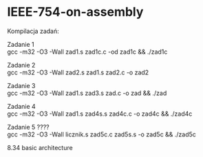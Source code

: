 # IEEE-754-on-assembly

Kompilacja zadań: <br> 

Zadanie 1 <br>
gcc -m32 -O3 -Wall zad1.s zad1c.c -od zad1c && ./zad1c

Zadanie 2 <br>
gcc -m32 -O3 -Wall zad2.s zad1.s zad2.c -o zad2


Zadanie 3 <br>
gcc -m32 -O3 -Wall zad1.s zad3.s zad.c -o zad && ./zad

Zadanie 4 <br>
gcc -m32 -O3 -Wall zad1.s zad4s.s  zad4c.c -o zad4c && ./zad4c

Zadanie 5 ???? <br>
gcc -m32 -O3 -Wall licznik.s  zad5c.c  zad5s.s -o zad5c && ./zad5c

8.34 basic architecture 
